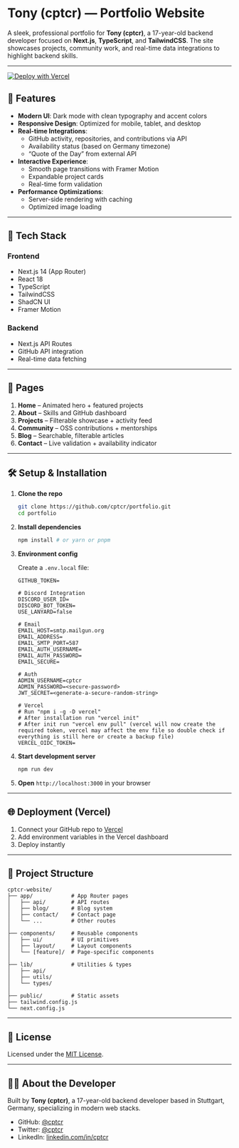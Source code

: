 
# Tony (cptcr) — Portfolio Website

A sleek, professional portfolio for **Tony (cptcr)**, a 17-year-old backend developer focused on **Next.js**, **TypeScript**, and **TailwindCSS**. The site showcases projects, community work, and real-time data integrations to highlight backend skills.

---
[![Deploy with Vercel](https://vercel.com/button)](https://vercel.com/new/clone?repository-url=https%3A%2F%2Fgithub.com%2Fcptcr%2Fnext.js_portfolio&env=DISCORD_USER_ID,DISCORD_BOT_TOKEN,USE_LANYARD,EMAIL_HOST,EMAIL_AUTH_USERNAME,EMAIL_AUTH_PASSWORD,EMAIL_SECURE,ADMIN_USERNAME,ADMIN_PASSWORD,JWT_SECRET&envDescription=Discord%20Bot%20Token%20(required)%2C%20GitHub%20API%20Key%20(optional)&project-name=nextjs-portfolio&repository-name=Next.js-Portfolio&redirect-url=https%3A%2F%2Fcptcr.dev&demo-title=Next.js%20Portfolio%20with%20Blog%20management&demo-description=This%20is%20a%20Next.js%20Portfolio%20with%20a%20dedicated%20portal%20to%20create%20and%20manage%20blog%20posts.&demo-url=https%3A%2F%2Fcptcr.dev)

## 🚀 Features

- **Modern UI**: Dark mode with clean typography and accent colors
- **Responsive Design**: Optimized for mobile, tablet, and desktop
- **Real-time Integrations**:
  - GitHub activity, repositories, and contributions via API
  - Availability status (based on Germany timezone)
  - “Quote of the Day” from external API
- **Interactive Experience**:
  - Smooth page transitions with Framer Motion
  - Expandable project cards
  - Real-time form validation
- **Performance Optimizations**:
  - Server-side rendering with caching
  - Optimized image loading

---

## 🧱 Tech Stack

### Frontend
- Next.js 14 (App Router)
- React 18
- TypeScript
- TailwindCSS
- ShadCN UI
- Framer Motion

### Backend
- Next.js API Routes
- GitHub API integration
- Real-time data fetching

---

## 📄 Pages

1. **Home** – Animated hero + featured projects  
2. **About** – Skills and GitHub dashboard  
3. **Projects** – Filterable showcase + activity feed  
4. **Community** – OSS contributions + mentorships  
5. **Blog** – Searchable, filterable articles  
6. **Contact** – Live validation + availability indicator  

---

## 🛠️ Setup & Installation

1. **Clone the repo**
   ```bash
   git clone https://github.com/cptcr/portfolio.git
   cd portfolio
   ```

2. **Install dependencies**
   ```bash
   npm install # or yarn or pnpm
   ```

3. **Environment config**

   Create a `.env.local` file:

   ```env
   GITHUB_TOKEN=

   # Discord Integration
   DISCORD_USER_ID=
   DISCORD_BOT_TOKEN=
   USE_LANYARD=false

   # Email
   EMAIL_HOST=smtp.mailgun.org
   EMAIL_ADDRESS=
   EMAIL_SMTP_PORT=587
   EMAIL_AUTH_USERNAME=
   EMAIL_AUTH_PASSWORD=
   EMAIL_SECURE=

   # Auth
   ADMIN_USERNAME=cptcr
   ADMIN_PASSWORD=<secure-password>
   JWT_SECRET=<generate-a-secure-random-string>

   # Vercel
   # Run "npm i -g -D vercel"
   # After installation run "vercel init"
   # After init run "vercel env pull" (vercel will now create the required token, vercel may affect the env file so double check if everything is still here or create a backup file)
   VERCEL_OIDC_TOKEN=
   ```

4. **Start development server**
   ```bash
   npm run dev
   ```

5. **Open** `http://localhost:3000` in your browser

---

## 🌐 Deployment (Vercel)

1. Connect your GitHub repo to [Vercel](https://vercel.com)
2. Add environment variables in the Vercel dashboard
3. Deploy instantly

---

## 📁 Project Structure

```
cptcr-website/
├── app/            # App Router pages
│   ├── api/        # API routes
│   ├── blog/       # Blog system
│   ├── contact/    # Contact page
│   └── ...         # Other routes
│
├── components/     # Reusable components
│   ├── ui/         # UI primitives
│   ├── layout/     # Layout components
│   └── [feature]/  # Page-specific components
│
├── lib/            # Utilities & types
│   ├── api/        
│   ├── utils/
│   └── types/
│
├── public/         # Static assets
├── tailwind.config.js
└── next.config.js
```

---

## 📝 License

Licensed under the [MIT License](LICENSE).

---

## 👨‍💻 About the Developer

Built by **Tony (cptcr)**, a 17-year-old backend developer based in Stuttgart, Germany, specializing in modern web stacks.

- GitHub: [@cptcr](https://github.com/cptcr)  
- Twitter: [@cptcr](https://twitter.com/cptcr)  
- LinkedIn: [linkedin.com/in/cptcr](https://linkedin.com/in/cptcr)  